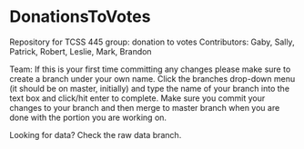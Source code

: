 # DonationsToVotes
Repository for TCSS 445 group: donation to votes
Contributors:
Gaby,
Sally,
Patrick,
Robert,
Leslie,
Mark,
Brandon


Team: If this is your first time committing any changes please make sure to create a branch under your own name. Click the branches drop-down menu (it should be on master, initially) and type the name of your branch into the text box and click/hit enter to complete. Make sure you commit your changes to your branch and then merge to master branch when you are done with the portion you are working on. 

Looking for data? Check the raw data branch.
